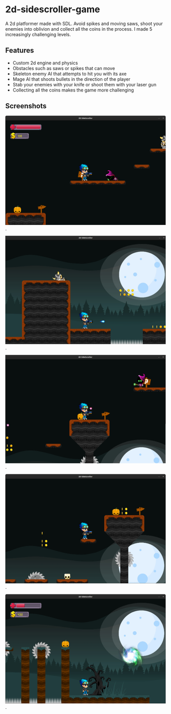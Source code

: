 # 2d-sidescroller-game

A 2d platformer made with SDL. Avoid spikes and moving saws, shoot your enemies into oblivion and collect all the coins in the process.
I made 5 increasingly challenging levels. 

## Features
- Custom 2d engine and physics
- Obstacles such as saws or spikes that can move
- Skeleton enemy AI that attempts to hit you with its axe
- Mage AI that shoots bullets in the direction of the player
- Stab your enemies with your knife or shoot them with your laser gun
- Collecting all the coins makes the game more challenging

## Screenshots

![Screenshot 1](https://github.com/niels-vermeiren/2d-sidescroller-game/blob/main/resources/screenshots/coins.png "Screenshot 1").

![Screenshot 2](https://github.com/niels-vermeiren/2d-sidescroller-game/blob/main/resources/screenshots/deco1.png "Screenshot 2").

![Screenshot 3](https://github.com/niels-vermeiren/2d-sidescroller-game/blob/main/resources/screenshots/deco3.png "Screenshot 3").

![Screenshot 4](https://github.com/niels-vermeiren/2d-sidescroller-game/blob/main/resources/screenshots/deco7.png "Screenshot 4").

![Screenshot 5](https://github.com/niels-vermeiren/2d-sidescroller-game/blob/main/resources/screenshots/portal.png "Screenshot 5").
